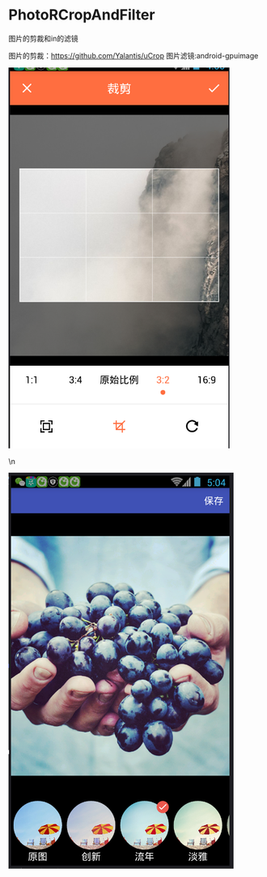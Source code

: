 # PhotoRCropAndFilter
图片的剪裁和in的滤镜

图片的剪裁：https://github.com/Yalantis/uCrop
图片滤镜:android-gpuimage



![enter image description here](https://github.com/wangshanhai/PhotoRCropAndFilter/blob/master/img/rcrop.png)

\n

![enter image description here](https://github.com/wangshanhai/PhotoRCropAndFilter/blob/master/img/filter.png)

